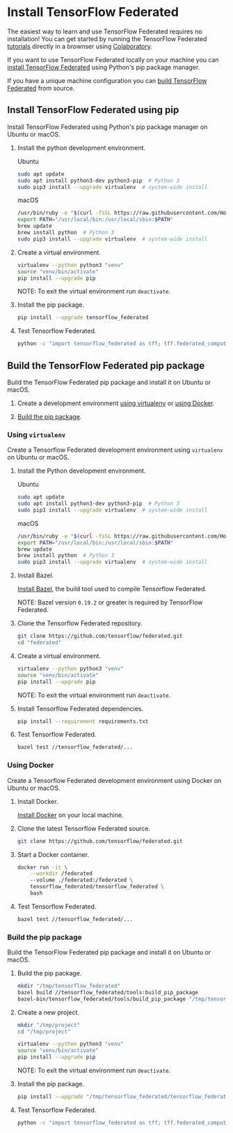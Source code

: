 # Install TensorFlow Federated

The easiest way to learn and use TensorFlow Federated requires no installation!
You can get started by running the TensorFlow Federated [tutorials](tutorials/)
directly in a brownser using
[Colaboratory](https://colab.research.google.com/notebooks/welcome.ipynb).

If you want to use TensorFlow Federated locally on your machine you can
[install TensorFlow Federated](#install-tensorFlow-federated-using-pip) using
Python's pip package manager.

If you have a unique machine configuration you can
[build TensorFlow Federated](#build-the-tensorflow-federated-pip-package) from
source.

## Install TensorFlow Federated using pip

Install TensorFlow Federated using Python's pip package manager on Ubuntu or
macOS.

1.  Install the python development environment.

    Ubuntu

    ```bash
    sudo apt update
    sudo apt install python3-dev python3-pip  # Python 3
    sudo pip3 install --upgrade virtualenv  # system-wide install
    ```

    macOS

    ```bash
    /usr/bin/ruby -e "$(curl -fsSL https://raw.githubusercontent.com/Homebrew/install/master/install)"
    export PATH="/usr/local/bin:/usr/local/sbin:$PATH"
    brew update
    brew install python  # Python 3
    sudo pip3 install --upgrade virtualenv  # system-wide install
    ```

1.  Create a virtual environment.

    ```bash
    virtualenv --python python3 "venv"
    source "venv/bin/activate"
    pip install --upgrade pip
    ```

    NOTE: To exit the virtual environment run `deactivate`.

1.  Install the pip package.

    ```bash
    pip install --upgrade tensorflow_federated
    ```

1.  Test Tensorflow Federated.

    ```bash
    python -c "import tensorflow_federated as tff; tff.federated_computation(lambda: 'Hello, World!')()"
    ```

## Build the TensorFlow Federated pip package

Build the TensorFlow Federated pip package and install it on Ubuntu or macOS.

1.  Create a development environment [using virtualenv](#using-virtualenv) or
    [using Docker](#using_docker).

1.  [Build the pip package](#build-the-pip-package).

### Using `virtualenv`

Create a Tensorflow Federated development environment using `virtualenv` on
Ubuntu or macOS.

1.  Install the Python development environment.

    Ubuntu

    ```bash
    sudo apt update
    sudo apt install python3-dev python3-pip  # Python 3
    sudo pip3 install --upgrade virtualenv  # system-wide install
    ```

    macOS

    ```bash
    /usr/bin/ruby -e "$(curl -fsSL https://raw.githubusercontent.com/Homebrew/install/master/install)"
    export PATH="/usr/local/bin:/usr/local/sbin:$PATH"
    brew update
    brew install python  # Python 3
    sudo pip3 install --upgrade virtualenv  # system-wide install
    ```

1.  Install Bazel.

    [Install Bazel](https://docs.bazel.build/versions/master/install.html), the
    build tool used to compile Tensorflow Federated.

    NOTE: Bazel version `0.19.2` or greater is required by TensorFlow Federated.

1.  Clone the Tensorflow Federated repository.

    ```bash
    git clone https://github.com/tensorflow/federated.git
    cd "federated"
    ```

1.  Create a virtual environment.

    ```bash
    virtualenv --python python3 "venv"
    source "venv/bin/activate"
    pip install --upgrade pip
    ```

    NOTE: To exit the virtual environment run `deactivate`.

1.  Install Tensorflow Federated dependencies.

    ```bash
    pip install --requirement requirements.txt
    ```

1.  Test Tensorflow Federated.

    ```bash
    bazel test //tensorflow_federated/...
    ```

### Using Docker

Create a Tensorflow Federated development environment using Docker on Ubuntu or
macOS.

1.  Install Docker.

    [Install Docker](https://docs.docker.com/install/) on your local machine.

1.  Clone the latest Tensorflow Federated source.

    ```bash
    git clone https://github.com/tensorflow/federated.git
    ```

1.  Start a Docker container.

    ```bash
    docker run -it \
        --workdir /federated
        --volume ./federated:/federated \
        tensorflow_federated/tensorflow_federated \
        bash
    ```

1.  Test Tensorflow Federated.

    ```bash
    bazel test //tensorflow_federated/...
    ```

### Build the pip package

Build the TensorFlow Federated pip package and install it on Ubuntu or macOS.

1.  Build the pip package.

    ```bash
    mkdir "/tmp/tensorflow_federated"
    bazel build //tensorflow_federated/tools:build_pip_package
    bazel-bin/tensorflow_federated/tools/build_pip_package "/tmp/tensorflow_federated"
    ```

1.  Create a new project.

    ```bash
    mkdir "/tmp/project"
    cd "/tmp/project"

    virtualenv --python python3 "venv"
    source "venv/bin/activate"
    pip install --upgrade pip
    ```

    NOTE: To exit the virtual environment run `deactivate`.

1.  Install the pip package.

    ```bash
    pip install --upgrade "/tmp/tensorflow_federated/tensorflow_federated-"*".whl"
    ```

1.  Test Tensorflow Federated.

    ```bash
    python -c "import tensorflow_federated as tff; tff.federated_computation(lambda: 'Hello, World!')()"
    ```
